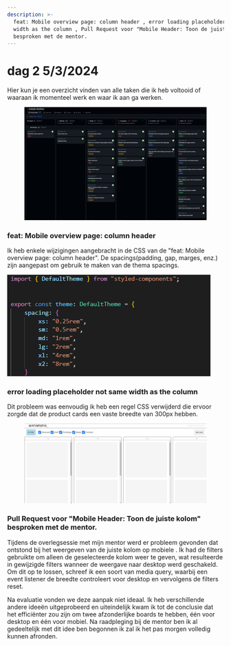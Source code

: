 ```yaml
---
description: >-
  feat: Mobile overview page: column header , error loading placeholder not same
  width as the column , Pull Request voor "Mobile Header: Toon de juiste kolom"
  besproken met de mentor.
---
```


# dag 2 5/3/2024

Hier kun je een overzicht vinden van alle taken die ik heb voltooid of waaraan ik momenteel werk en waar ik aan ga werken.

<figure><img src="../.gitbook/assets/image (1) (1) (1) (1) (1) (1).png" alt=""><figcaption></figcaption></figure>

###

### feat: Mobile overview page: column header

Ik heb enkele wijzigingen aangebracht in de CSS van de "feat: Mobile overview page: column header". De spacings(padding, gap, marges, enz.) zijn aangepast om gebruik te maken van de thema spacings.

![](<../.gitbook/assets/image (1) (1) (1) (1) (1) (1) (1).png>)&#x20;

### error loading placeholder not same width as the column&#x20;

Dit probleem was eenvoudig ik heb een regel CSS verwijderd die ervoor zorgde dat de product cards een vaste breedte van 300px hebben.

<figure><img src="../.gitbook/assets/Schermafbeelding 2024-03-05 142046.png" alt=""><figcaption></figcaption></figure>

### Pull Request voor "Mobile Header: Toon de juiste kolom" besproken met de mentor.

Tijdens de overlegsessie met mijn mentor werd er probleem gevonden dat ontstond bij het weergeven van de juiste kolom op mobiele . Ik had de filters gebruikte om alleen de geselecteerde kolom  weer te geven, wat resulteerde in gewijzigde filters wanneer de weergave naar desktop werd geschakeld. Om dit op te lossen, schreef ik een soort van media query, waarbij een event listener de breedte controleert voor desktop en vervolgens de filters reset.

Na evaluatie vonden we deze aanpak niet ideaal. Ik heb verschillende andere ideeën uitgeprobeerd en uiteindelijk kwam ik tot de conclusie dat het efficiënter zou zijn om twee afzonderlijke boards te hebben, één voor desktop en één voor mobiel. Na raadpleging bij de mentor ben ik al gedeeltelijk met dit idee ben begonnen ik zal ik het pas morgen volledig kunnen afronden.





